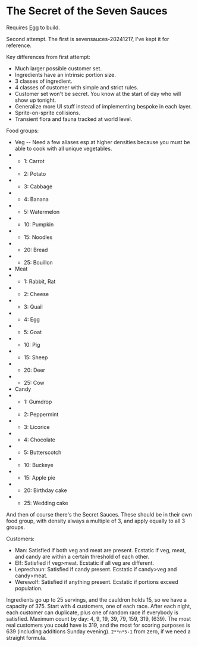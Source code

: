 # The Secret of the Seven Sauces

Requires [Egg](https://github.com/aksommerville/egg) to build.

Second attempt. The first is sevensauces-20241217, I've kept it for reference.

Key differences from first attempt:
- Much larger possible customer set.
- Ingredients have an intrinsic portion size.
- 3 classes of ingredient.
- 4 classes of customer with simple and strict rules.
- Customer set won't be secret. You know at the start of day who will show up tonight.
- Generalize more UI stuff instead of implementing bespoke in each layer.
- Sprite-on-sprite collisions.
- Transient flora and fauna tracked at world level.

Food groups:
- Veg -- Need a few aliases esp at higher densities because you must be able to cook with all unique vegetables.
- - 1: Carrot
- - 2: Potato
- - 3: Cabbage
- - 4: Banana
- - 5: Watermelon
- - 10: Pumpkin
- - 15: Noodles
- - 20: Bread
- - 25: Bouillon
- Meat
- - 1: Rabbit, Rat
- - 2: Cheese
- - 3: Quail
- - 4: Egg
- - 5: Goat
- - 10: Pig
- - 15: Sheep
- - 20: Deer
- - 25: Cow
- Candy
- - 1: Gumdrop
- - 2: Peppermint
- - 3: Licorice
- - 4: Chocolate
- - 5: Butterscotch
- - 10: Buckeye
- - 15: Apple pie
- - 20: Birthday cake
- - 25: Wedding cake

And then of course there's the Secret Sauces. These should be in their own food group, with density always a multiple of 3, and apply equally to all 3 groups.

Customers:
- Man: Satisfied if both veg and meat are present. Ecstatic if veg, meat, and candy are within a certain threshold of each other.
- Elf: Satisfied if veg>meat. Ecstatic if all veg are different.
- Leprechaun: Satisfied if candy present. Ecstatic if candy>veg and candy>meat.
- Werewolf: Satisfied if anything present. Ecstatic if portions exceed population.

Ingredients go up to 25 servings, and the cauldron holds 15, so we have a capacity of 375.
Start with 4 customers, one of each race.
After each night, each customer can duplicate, plus one of random race if everybody is satisfied.
Maximum count by day: 4, 9, 19, 39, 79, 159, 319, (639).
The most real customers you could have is 319, and the most for scoring purposes is 639 (including additions Sunday evening).
`2**n*5-1` from zero, if we need a straight formula.
